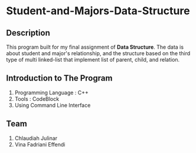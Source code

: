 # Student-and-Majors-Data-Structure

## Description
This program built for my final assignment of **Data Structure**. The data is about student and major's relationship, and the structure based on the third type of multi linked-list that implement list of parent, child, and relation.

## Introduction to The Program
1. Programming Language : C++
2. Tools : CodeBlock
3. Using Command Line Interface

## Team
1. Chlaudiah Julinar
2. Vina Fadriani Effendi
